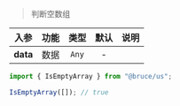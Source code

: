 > 判断空数组

入参|功能|类型|默认|说明
:-:|:-:|:-:|:-:|-
**data**|数据|`Any`|-

```js
import { IsEmptyArray } from "@bruce/us";

IsEmptyArray([]); // true
```